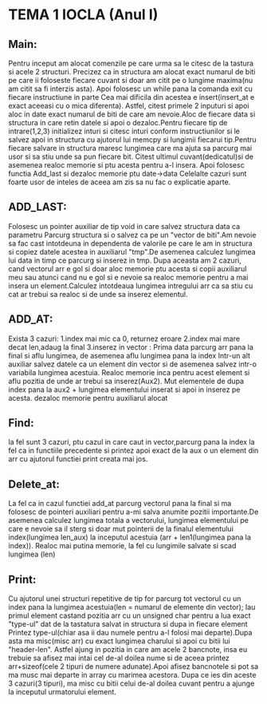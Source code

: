 # TEMA 1 IOCLA (Anul I)

Main:
-------

Pentru inceput am alocat comenzile pe care urma sa le citesc de la tastura si acele 2 structuri.
Precizez ca in structura am alocat exact numarul de biti pe care ii foloseste fiecare cuvant si doar am citit pe o lungime maxima(nu am citit sa fi interzis asta).
Apoi folosesc un while pana la comanda exit cu fiecare instructiune in parte
Cea mai dificila din acestea e insert(insert_at e exact aceeasi cu o mica diferenta).
Astfel, citest primele 2 inputuri si apoi aloc in date exact numarul de biti de care am nevoie.Aloc de fiecare data si structura in care retin datele si apoi o dezaloc.Pentru fiecare tip de intrare(1,2,3) initializez inturi si citesc inturi conform instructiunilor si le salvez apoi in structura cu ajutorul lui memcpy si lungimii fiecarui tip.Pentru fiecare salvare in structura maresc lungimea care ma ajuta sa parcurg mai usor si sa stiu unde sa pun fiecare bit.
Citest ultimul cuvant(dedicatul)si de asemenea realoc memorie si ptu acesta pentru a-l insera.
Apoi folosesc functia Add_last si dezaloc memorie ptu date->data
Celelalte cazuri sunt foarte usor de inteles de aceea am zis sa nu fac o explicatie aparte.

ADD_LAST:
------------
Folosesc un pointer auxiliar de tip void in care salvez structura data ca parametru
Parcurg structura si o salvez ca pe un "vector de biti".Am nevoie sa fac cast intotdeuna in dependenta de valorile pe care le am in structura si copiez datele acestea in auxiliarul "tmp".De asemenea calculez lungimea lui data in timp ce parcurg si inserez in tmp.
Dupa aceasta am 2 cazuri, cand vectorul arr e gol si doar aloc memorie ptu acesta si copii auxiliarul meu sau atunci cand nu e gol si e nevoie sa realoc memorie pentru a mai insera un element.Calculez intotdeaua lungimea intregului arr ca sa stiu cu cat ar trebui sa realoc si de unde sa inserez elementul.

ADD_AT:
-----------
Exista 3 cazuri:
1.index mai mic ca 0, returnez eroare
2.index mai mare decat len,adaug la final
3.inserez in vector :
Prima data parcurg arr pana la final si aflu lungimea, de asemenea aflu lungimea pana la index
Intr-un alt auxiliar salvez datele ca un element din vector si de asemenea salvez intr-o variabila lungimea acestuia. Realoc memorie inca pentru acest element si aflu pozitia de unde ar trebui sa inserez(Aux2).
Mut elementele de dupa index pana la aux2 + lungimea elementului inserat si apoi in inserez pe acesta.
dezaloc memorie pentru auxiliarul alocat

Find:
----------
la fel sunt 3 cazuri, ptu cazul in care caut in vector,parcurg pana la index la fel ca in functiile precedente si printez apoi exact de la aux o un element din arr cu ajutorul functiei print creata mai jos.

Delete_at:
----------
La fel ca in cazul functiei add_at parcurg vectorul pana la final si ma folosesc de pointeri auxiliari pentru a-mi salva anumite pozitii importante.De asemenea calculez lungimea totala a vectorului, lungimea elementului pe care e nevoie sa il sterg si doar mut pointerii de la finalul elementului index(lungimea len_aux) la inceputul acestuia (arr + len1(lungimea pana la index)). Realoc mai putina memorie, la fel cu lungimile salvate si scad lungimea (len) 

Print:
---------

Cu ajutorul unei structuri repetitive de tip for parcurg tot vectorul cu un index pana la lungimea acestuia(len = numarul de elemente din vector);
Iau primul element castand pozitia arr cu un unsigned char pentru a lua exact "type-ul" dat de la tastatura salvat in structura si dupa in fiecare element
Printez type-ul(chiar asa ii dau numele pentru a-l folosi mai departe).Dupa asta ma misc(misc arr) cu exact lungimea charului si apoi cu bitii lui "header-len". Astfel ajung in pozitia in care am acele 2 bancnote, insa eu trebuie sa afisez mai intai cel de-al doilea nume si de aceea printez arr+sizeof(cele 2 tipuri de numere adunate).Apoi afisez bancnotele si pot sa ma musc mai departe in array cu marimea acestora.
Dupa ce ies din aceste 3 cazuri(3 tipuri), ma misc cu bitii celui de-al doilea cuvant pentru a ajunge la inceputul urmatorului element.

